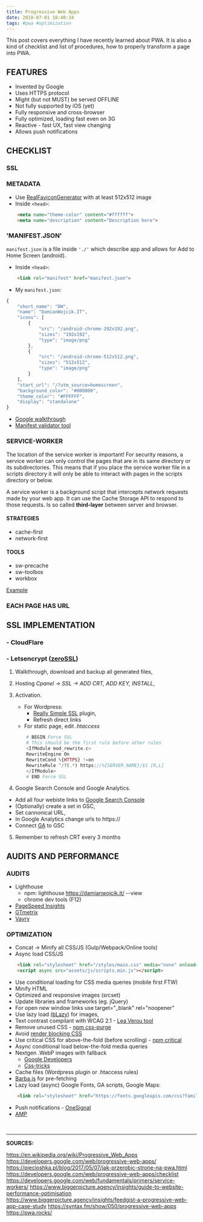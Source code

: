 ```yaml
---
title: Progressive Web Apps
date: 2018-07-01 18:40:34
tags: #pwa #optimization
---
```

This post covers everything I have recently learned about PWA. It is also a kind of checklist and list of procedures, how to properly transform a page into PWA.

## FEATURES
- Invented by Google
- Uses HTTPS protocol
- Might (but not MUST) be served OFFLINE
- Not fully supported by iOS (yet)
- Fully responsive and cross-browser
- Fully optimized, loading fast even on 3G
- Reactive - fast UX, fast view changing
- Allows push notifications

## CHECKLIST
### SSL
### METADATA
- Use [RealFaviconGenerator](https://realfavicongenerator.net/) with at least 512x512 image
- Inside <code>&lt;head&gt;</code>:
``` html
	<meta name="theme-color" content="#ffffff">
	<meta name="description" content="Description here">
```

### 'MANIFEST.JSON'
<code>manifest.json</code> is a file inside <code>'./'</code> which describe app and allows for Add to Home Screen (android).
- Inside <code>&lt;head&gt;</code>:
``` html
	<link rel="manifest" href="manifest.json">
```
- My <code>manifest.json</code>:
``` javascript
{
	"short_name": "DW",
	"name": "DamianWojcik.IT",
	"icons": [
		{
			"src": "/android-chrome-192x192.png",
			"sizes": "192x192",
			"type": "image/png"
		},
		{
			"src": "/android-chrome-512x512.png",
			"sizes": "512x512",
			"type": "image/png"
		}
	],
	"start_url": "/?utm_source=homescreen",
	"background_color": "#000000",
	"theme_color": "#FFFFFF",
	"display": "standalone"
}
```
- [Google walkthrough](https://codelabs.developers.google.com/codelabs/add-to-home-screen/#0)
- [Manifest validator tool](https://manifest-validator.appspot.com/)

### SERVICE-WORKER
The location of the service worker is important! For security reasons, a service worker can only control the pages that are in its same directory or its subdirectories. This means that if you place the service worker file in a scripts directory it will only be able to interact with pages in the scripts directory or below.

A service worker is a background script that intercepts network requests made by your web app. It can use the Cache Storage API to respond to those requests. Is so called **third-layer** between server and browser.

#### STRATEGIES
- cache-first
- network-first

#### TOOLS
- sw-precache
- sw-toolbox
- workbox

[Example](https://gist.github.com/khamian/413d350fc5d87931fd73cd928728c60a#file-service-worker-js)

### EACH PAGE HAS URL

## SSL IMPLEMENTATION
### - CloudFlare
### - Letsencrypt ([zeroSSL](https://zerossl.com/))
1. Walkthrough, download and backup all generated files,
2. Hosting *Cpanel -> SSL -> ADD CRT, ADD KEY, INSTALL*,
3. Activation.
	- For Wordpress: 
		* [Really Simple SSL](https://pl.wordpress.org/plugins/really-simple-ssl/) plugin,
		* Refresh direct links
	- For static page, edit *.htaccess*
	``` php
		# BEGIN Force SSL
		# This should be the first rule before other rules
		<IfModule mod_rewrite.c>
		RewriteEngine On
		RewriteCond %{HTTPS} !=on
		RewriteRule ^/?(.*) https://%{SERVER_NAME}/$1 [R,L]
		</IfModule>
		# END Force SSL
	```

4. Google Search Console and Google Analytics.
- Add all four webiste links to [Google Search Console](https://www.google.com/webmasters/tools/)
- (Optionally) create a set in GSC,
- Set cannonical URL,
- In Google Analytics change urls to https://
- Connect [GA](https://www.google.com/analytics/) to GSC

5. Remember to refresh CRT every 3 months

## AUDITS AND PERFORMANCE
### AUDITS
- Lighthouse
	* npm:
		lighthouse https://damianwojcik.it/ --view
	* chrome dev tools (F12)
- [PageSpeed Insights](https://developers.google.com/speed/pagespeed/insights/)
- [GTmetrix](https://gtmetrix.com/)
- [Vavry](https://varvy.com/pagespeed/)

### OPTIMIZATION
- Concat -> Minify all CSS/JS (Gulp/Webpack/Online tools)
- Async load CSS/JS
``` html
	<link rel="stylesheet" href="/styles/main.css" media="none" onload="if(media!='all')media='all'">
	<script async src="assets/js/scripts.min.js"></script>
```
- Use conditional loading for CSS media queries (mobile first FTW)
- Minify HTML
- Optimized and responsive images (srcset)
- Update libraries and frameworks (eg. jQuery)
- For open new window links use target="_blank" rel="noopener"
- Use lazy load ([bLazy](http://dinbror.dk/blog/blazy/)) for images,
- Text contrast compilant with WCAG 2.1 - [Lea Verou tool](http://contrast-ratio.com/)
- Remove unused CSS - [npm css-purge](https://www.npmjs.com/package/css-purge)
- Avoid [render blocking CSS](https://varvy.com/pagespeed/render-blocking-css.html)
- Use critical CSS for above-the-fold (before scrolling) - [npm critical](https://www.npmjs.com/package/critical)
- Async conditional load below-the-fold media queries
- Nextgen .WebP images with fallback
	* [Google Developers](https://developers.google.com/speed/webp/)
	* [Css-tricks](https://css-tricks.com/using-webp-images/)
- Cache files (Wordpress plugin or .htaccess rules)
- [Barba.js](http://barbajs.org/) for pre-fetching
- Lazy load (async) Google Fonts, GA scripts, Google Maps:
``` html
	<link rel="stylesheet" href="https://fonts.googleapis.com/css?family=Fira+Sans:400,500,300&subset=latin,latin-ext" media="none" onload="if(media!='all')media='all'">
```
- Push notifications - [OneSignal](https://onesignal.com/)
- [AMP](https://www.ampproject.org/)

<br>

---

**SOURCES:**

<https://en.wikipedia.org/wiki/Progressive_Web_Apps>
<https://developers.google.com/web/progressive-web-apps/>
<https://piecioshka.pl/blog/2017/05/07/jak-przerobic-strone-na-pwa.html>
<https://developers.google.com/web/progressive-web-apps/checklist>
<https://developers.google.com/web/fundamentals/primers/service-workers/>
<https://www.biggerpicture.agency/insights/guide-to-website-performance-optimisation>
<https://www.biggerpicture.agency/insights/feedgist-a-progressive-web-app-case-study>
<https://syntax.fm/show/050/progressive-web-apps>
<https://pwa.rocks/>